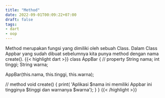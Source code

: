 ```yaml
---
title: "Method"
date: 2022-09-01T00:09:22+07:00
draft: false
tags:
- dart
- oop
---
```


Method merupakan fungsi yang dimiliki oleh sebuah Class. Dalam Class Appbar yang sudah dibuat sebelumnya kita punya method dengan nama create().
{{< highlight dart >}}
class AppBar {
  // property
  String nama;
  int tinggi;
  String warna;

  AppBar(this.nama, this.tinggi, this.warna);

  // method
  void create() {
    print(
        'Aplikasi $nama ini memiliki Appbar ini tingginya $tinggi dan warnanya $warna');
  }
}
{{< /highlight >}}
